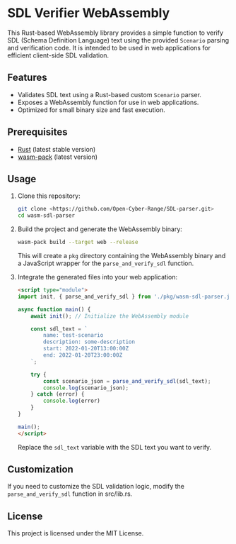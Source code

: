 # SDL Verifier WebAssembly

This Rust-based WebAssembly library provides a simple function to verify SDL (Schema Definition Language) text using the provided `Scenario` parsing and verification code. It is intended to be used in web applications for efficient client-side SDL validation.

## Features

- Validates SDL text using a Rust-based custom `Scenario` parser.
- Exposes a WebAssembly function for use in web applications.
- Optimized for small binary size and fast execution.

## Prerequisites

- [Rust](https://www.rust-lang.org/tools/install) (latest stable version)
- [wasm-pack](https://rustwasm.github.io/wasm-pack/installer/) (latest version)

## Usage

1. Clone this repository:

    ```sh
    git clone <https://github.com/Open-Cyber-Range/SDL-parser.git>
    cd wasm-sdl-parser
    ```

2. Build the project and generate the WebAssembly binary:

    ```sh
    wasm-pack build --target web --release
    ```

    This will create a `pkg` directory containing the WebAssembly binary and a JavaScript wrapper for the `parse_and_verify_sdl` function.

3. Integrate the generated files into your web application:

    ```html
    <script type="module">
    import init, { parse_and_verify_sdl } from './pkg/wasm-sdl-parser.js';

    async function main() {
        await init(); // Initialize the WebAssembly module

        const sdl_text = `
            name: test-scenario
            description: some-description
            start: 2022-01-20T13:00:00Z
            end: 2022-01-20T23:00:00Z
        `;

        try {
            const scenario_json = parse_and_verify_sdl(sdl_text);
            console.log(scenario_json);
        } catch (error) {
            console.log(error)
        }
    }

    main();
    </script>
    ```

    Replace the `sdl_text` variable with the SDL text you want to verify.

## Customization

If you need to customize the SDL validation logic, modify the `parse_and_verify_sdl` function in src/lib.rs.

## License

This project is licensed under the MIT License.
